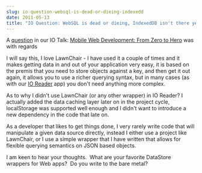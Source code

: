 ```yaml
---
slug: io-question-websql-is-dead-or-dieing-indexedd
date: 2011-05-13
title: "IO Question: WebSQL is dead or dieing, IndexedDB isn't there yet, what do you think about libraries like Lawnchair?"
---
```

A <a href="http://goo.gl/mod/VrlF">question</a> in our IO Talk: <a href="http://io2011-zerotohero.appspot.com/index.html#1">Mobile Web Development: From Zero to Hero</a> was with regards <p /><div>I will say this, I love LawnChair - I have used it a couple of times and it makes getting data in and out of your application very easy, it is based on the premis that you need to store objects against a key, and then get it out again, it allows you to use a richer querying syntax, but in many cases (as with our <a href="https://github.com/PaulKinlan/ioreader">IO Reader</a> app) you don&#39;t need anything more complex.</div> <p /><div>As to why I didn&#39;t use LawnChair (or any other wrapper) in IO Reader? I actually added the data caching layer later on in the project cycle, localStorage was supported well enough and I didn&#39;t want to introduce a new dependency in the code that late on.</div> <p /><div>As a developer that likes to get things done, I very rarely write code that will manipulate a given data source directly, instead I either use a project like LawnChair, or I use a simple wrapper that I have written that allows for flexible querying semantics on JSON based objects.</div> <p /><div>I am keen to hear your thoughts.  What are your favorite DataStore wrappers for Web apps?  Do you write to the bare metal?</div>

